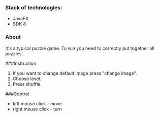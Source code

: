 ### Stack of technologies: 
* JavaFX 
* SDK 8

### About
It's a typical puzzle game.
To win you need to correctly put together all puzzles.

###Instruction
1) If you want to change default image press "change image".
2) Choose level.
3) Press shuffle.

###Control
* left mouse click - move
* right mouse click - turn  